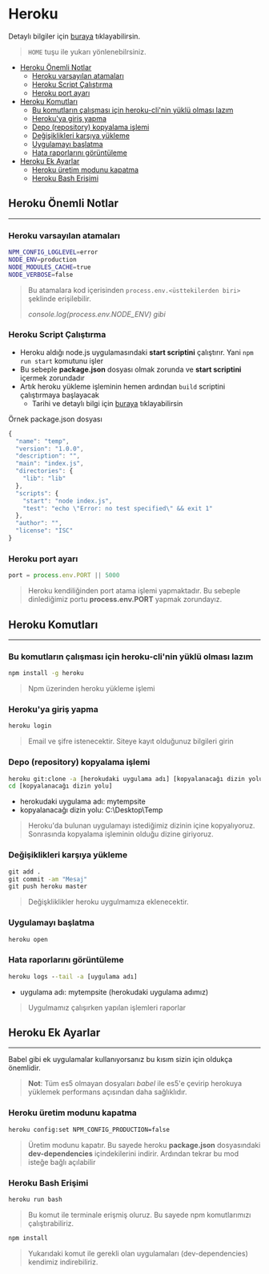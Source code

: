 # Heroku <!-- omit in toc -->

Detaylı bilgiler için [buraya](https://devcenter.heroku.com/articles/getting-started-with-nodejs) tıklayabilirsin.

> `HOME` tuşu ile yukarı yönlenebilrsiniz.

- [Heroku Önemli Notlar](#heroku-%C3%B6nemli-notlar)
  - [Heroku varsayılan atamaları](#heroku-varsay%C4%B1lan-atamalar%C4%B1)
  - [Heroku Script Çalıştırma](#heroku-script-%C3%A7al%C4%B1%C5%9Ft%C4%B1rma)
  - [Heroku port ayarı](#heroku-port-ayar%C4%B1)
- [Heroku Komutları](#heroku-komutlar%C4%B1)
  - [Bu komutların çalışması için heroku-cli'nin yüklü olması lazım](#bu-komutlar%C4%B1n-%C3%A7al%C4%B1%C5%9Fmas%C4%B1-i%C3%A7in-heroku-clinin-y%C3%BCkl%C3%BC-olmas%C4%B1-laz%C4%B1m)
  - [Heroku'ya giriş yapma](#herokuya-giri%C5%9F-yapma)
  - [Depo (repository) kopyalama işlemi](#depo-repository-kopyalama-i%C5%9Flemi)
  - [Değişiklikleri karşıya yükleme](#de%C4%9Fi%C5%9Fiklikleri-kar%C5%9F%C4%B1ya-y%C3%BCkleme)
  - [Uygulamayı başlatma](#uygulamay%C4%B1-ba%C5%9Flatma)
  - [Hata raporlarını görüntüleme](#hata-raporlar%C4%B1n%C4%B1-g%C3%B6r%C3%BCnt%C3%BCleme)
- [Heroku Ek Ayarlar](#heroku-ek-ayarlar)
  - [Heroku üretim modunu kapatma](#heroku-%C3%BCretim-modunu-kapatma)
  - [Heroku Bash Erişimi](#heroku-bash-eri%C5%9Fimi)

## Heroku Önemli Notlar

---

### Heroku varsayılan atamaları

```bash
NPM_CONFIG_LOGLEVEL=error
NODE_ENV=production
NODE_MODULES_CACHE=true
NODE_VERBOSE=false
```

> Bu atamalara kod içerisinden `process.env.<üsttekilerden biri>` şeklinde erişilebilir. 
> 
> *console.log(process.env.NODE_ENV) gibi*

### Heroku Script Çalıştırma

- Heroku aldığı node.js uygulamasındaki **start scriptini** çalıştırır. Yani `npm run start` komutunu işler
- Bu sebeple **package.json** dosyası olmak zorunda ve **start scriptini** içermek zorundadır
- Artık heroku yükleme işleminin hemen ardından `build` scriptini çalıştırmaya başlayacak
  - Tarihi ve detaylı bilgi için [buraya](https://devcenter.heroku.com/changelog-items/1557) tıklayabilirsin

Örnek package.json dosyası

```javascript
{
  "name": "temp",
  "version": "1.0.0",
  "description": "",
  "main": "index.js",
  "directories": {
    "lib": "lib"
  },
  "scripts": {
    "start": "node index.js",
    "test": "echo \"Error: no test specified\" && exit 1"
  },
  "author": "",
  "license": "ISC"
}
```

### Heroku port ayarı

```javascript
port = process.env.PORT || 5000
```

> Heroku kendiliğinden port atama işlemi yapmaktadır. Bu sebeple dinlediğimiz portu **process.env.PORT** yapmak zorundayız.

## Heroku Komutları

---

### Bu komutların çalışması için heroku-cli'nin yüklü olması lazım

```sh
npm install -g heroku
```

> Npm üzerinden heroku yükleme işlemi

### Heroku'ya giriş yapma

```cmd
heroku login
```

> Email ve şifre istenecektir. Siteye kayıt olduğunuz bilgileri girin

### Depo (repository) kopyalama işlemi

```cmd
heroku git:clone -a [herokudaki uygulama adı] [kopyalanacağı dizin yolu]
cd [kopyalanacağı dizin yolu]
```

- herokudaki uygulama adı: mytempsite
- kopyalanacağı dizin yolu: C:\Desktop\Temp

> Heroku'da bulunan uygulamayı istediğimiz dizinin içine kopyalıyoruz. Sonrasında kopyalama işleminin olduğu dizine giriyoruz.

### Değişiklikleri karşıya yükleme

```cmd
git add .
git commit -am "Mesaj"
git push heroku master
```

> Değişkliklikler heroku uygulmamıza eklenecektir.

### Uygulamayı başlatma

```cmd
heroku open
```

### Hata raporlarını görüntüleme

```cmd
heroku logs --tail -a [uygulama adı]
```

* uygulama adı: mytempsite (herokudaki uygulama adımız)

> Uygulmamız çalışırken yapılan işlemleri raporlar


## Heroku Ek Ayarlar

---
Babel gibi ek uygulamalar kullanıyorsanız bu kısım sizin için oldukça önemlidir.

> **Not**: Tüm es5 olmayan dosyaları *babel* ile es5'e çevirip herokuya yüklemek performans açısından daha sağlıklıdır.

### Heroku üretim modunu kapatma

```cmd
heroku config:set NPM_CONFIG_PRODUCTION=false
```

> Üretim modunu kapatır. Bu sayede heroku **package.json** dosyasındaki **dev-dependencies** içindekilerini
> indirir. Ardından tekrar bu mod isteğe bağlı açılabilir

### Heroku Bash Erişimi

```cmd
heroku run bash
```

> Bu komut ile terminale erişmiş oluruz. Bu sayede npm komutlarımızı çalıştırabiliriz.

```cmd
npm install
```

> Yukarıdaki komut ile gerekli olan uygulamaları (dev-dependencies) kendimiz indirebiliriz.


